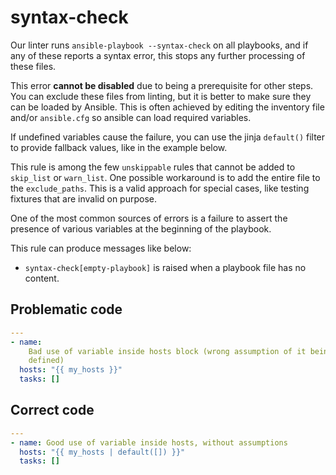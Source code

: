 # syntax-check

Our linter runs `ansible-playbook --syntax-check` on all playbooks, and if any
of these reports a syntax error, this stops any further processing of these
files.

This error **cannot be disabled** due to being a prerequisite for other steps.
You can exclude these files from linting, but it is better to make sure they can
be loaded by Ansible. This is often achieved by editing the inventory file
and/or `ansible.cfg` so ansible can load required variables.

If undefined variables cause the failure, you can use the jinja `default()`
filter to provide fallback values, like in the example below.

This rule is among the few `unskippable` rules that cannot be added to
`skip_list` or `warn_list`. One possible workaround is to add the entire file to
the `exclude_paths`. This is a valid approach for special cases, like testing
fixtures that are invalid on purpose.

One of the most common sources of errors is a failure to assert the presence of
various variables at the beginning of the playbook.

This rule can produce messages like below:

- `syntax-check[empty-playbook]` is raised when a playbook file has no content.

## Problematic code

```yaml
---
- name:
    Bad use of variable inside hosts block (wrong assumption of it being
    defined)
  hosts: "{{ my_hosts }}"
  tasks: []
```

## Correct code

```yaml
---
- name: Good use of variable inside hosts, without assumptions
  hosts: "{{ my_hosts | default([]) }}"
  tasks: []
```
